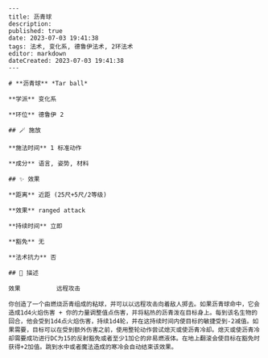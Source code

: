 
    ---
    title: 沥青球
    description: 
    published: true
    date: 2023-07-03 19:41:38
    tags: 法术, 变化系, 德鲁伊法术, 2环法术
    editor: markdown
    dateCreated: 2023-07-03 19:41:38
    ---

    # **沥青球** *Tar ball*

    **学派** 变化系 

    **环位** 德鲁伊 2

    ## 🪄 施放

    **施法时间** 1 标准动作

    **成分** 语言, 姿势, 材料

    ## ✨ 效果  

    **距离** 近距 (25尺+5尺/2等级) 

    **效果** ranged attack 

    **持续时间** 立即 

    **豁免** 无

    **法术抗力** 否

    ## 📖 描述

    效果          远程攻击

    你创造了一个由燃烧沥青组成的粘球，并可以以远程攻击向着敌人掷去。如果沥青球命中，它会造成1d4火焰伤害 + 你的力量调整值点伤害，并将粘热的沥青泼在目标身上。每到该名生物的回合，他会受到1d4点火焰伤害，持续1d4轮，并在这持续时间内使目标的敏捷受到-2减值。如果需要，目标可以在受到额外伤害之前，使用整轮动作尝试熄灭或使沥青冷却。熄灭或使沥青冷却需要成功进行DC为15的反射豁免或者至少1加仑的非易燃液体。在地上翻滚会使目标在豁免时获得+2加值。跳到水中或者魔法造成的寒冷会自动结束该效果。
    